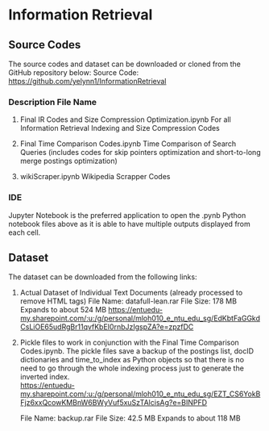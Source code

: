 # Information Retrieval

## Source Codes
The source codes and dataset can be downloaded or cloned from the GitHub repository below:
Source Code: https://github.com/yelynn1/InformationRetrieval

### Description	File Name
1) Final IR Codes and Size Compression Optimization.ipynb 
   For all Information Retrieval Indexing and Size Compression Codes

2) Final Time Comparison Codes.ipynb
   Time Comparison of Search Queries (includes codes for skip pointers optimization and short-to-long merge postings optimization)
 
3) wikiScraper.ipynb
   Wikipedia Scrapper Codes

### IDE
Jupyter Notebook is the preferred application to open the .pynb Python notebook files above as it is able to have multiple outputs displayed from each cell.

## Dataset
The dataset can be downloaded from the following links:
1) Actual Dataset of Individual Text Documents (already processed to remove HTML tags)
   File Name: datafull-lean.rar
   File Size: 178 MB
   Expands to about 524 MB
   https://entuedu-my.sharepoint.com/:u:/g/personal/mloh010_e_ntu_edu_sg/EdKbtFaGGkdCsLiOE65udRgBr11qvfKbEI0rnbJzIgspZA?e=zpzfDC

2) Pickle files to work in conjunction with the Final Time Comparison Codes.ipynb. 
   The pickle files save a backup of the postings list, docID dictionaries and time_to_index as Python objects so that there is no need    to go through the whole indexing process just to generate the inverted index.	
   https://entuedu-my.sharepoint.com/:u:/g/personal/mloh010_e_ntu_edu_sg/EZT_CS6YokBFjz6xxQcowKMBnW6BWyVuf5xuSzTAlcisAg?e=BINPFD

   File Name: backup.rar 
   File Size: 42.5 MB
   Expands to about 118 MB

